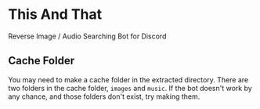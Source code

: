 # This And That
Reverse Image / Audio Searching Bot for Discord

## Cache Folder
You may need to make a cache folder in the extracted directory.
There are two folders in the cache folder, `images` and `music`.
If the bot doesn't work by any chance, and those folders don't exist, try making them.
